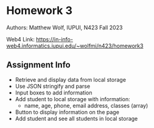 # Homework 3

Authors: Matthew Wolf, IUPUI, N423 Fall 2023

Web4 Link: https://in-info-web4.informatics.iupui.edu/~wolfmi/n423/homework3

## Assignment Info

- Retrieve and display data from local storage
- Use JSON stringify and parse
- Input boxes to add information
- Add student to local storage with information:
  - name, age, phone, email address, classes (array)
- Button to display information on the page
- Add student and see all students in local storage
